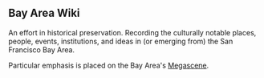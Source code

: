 ## Bay Area Wiki

An effort in historical preservation. Recording the culturally notable places, people, events, institutions, and ideas in (or emerging from) the San Francisco Bay Area.

Particular emphasis is placed on the Bay Area's [Megascene](https://bayarea.wiki/megascene).
